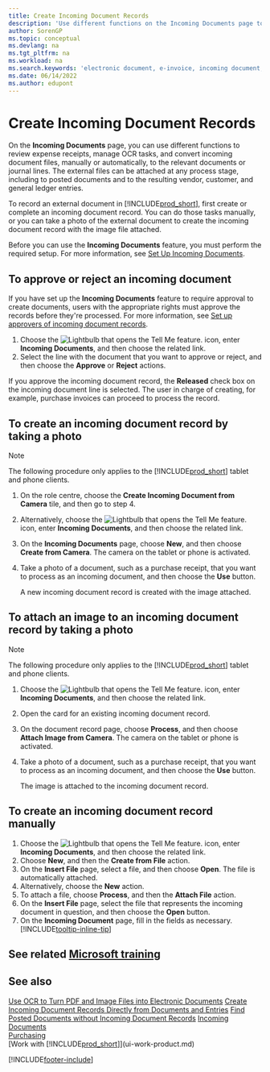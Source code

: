 ```yaml
---
title: Create Incoming Document Records
description: 'Use different functions on the Incoming Documents page to review expense receipts, manage OCR tasks, convert incoming document files and attach external files.'
author: SorenGP
ms.topic: conceptual
ms.devlang: na
ms.tgt_pltfrm: na
ms.workload: na
ms.search.keywords: 'electronic document, e-invoice, incoming document, OCR, ecommerce, document exchange, import invoice'
ms.date: 06/14/2022
ms.author: edupont
---
```

# <a name="create-incoming-document-records" />Create Incoming Document Records

On the **Incoming Documents** page, you can use different functions to review expense receipts, manage OCR tasks, and convert incoming document files, manually or automatically, to the relevant documents or journal lines. The external files can be attached at any process stage, including to posted documents and to the resulting vendor, customer, and general ledger entries.

To record an external document in [!INCLUDE[prod_short](includes/prod_short.md)], first create or complete an incoming document record. You can do those tasks manually, or you can take a photo of the external document to create the incoming document record with the image file attached.

Before you can use the **Incoming Documents** feature, you must perform the required setup. For more information, see [Set Up Incoming Documents](across-how-setup-income-documents.md).

## <a name="approve-or-reject-an-incoming-document" />To approve or reject an incoming document

If you have set up the **Incoming Documents** feature to require approval to create documents, users with the appropriate rights must approve the records before they're processed. For more information, see [Set up approvers of incoming document records](across-how-setup-income-documents.md#to-set-up-approvers-of-incoming-document-records).

1. Choose the ![Lightbulb that opens the Tell Me feature.](media/ui-search/search_small.png "Tell me what you want to do") icon, enter **Incoming Documents**, and then choose the related link.
2. Select the line with the document that you want to approve or reject, and then choose the **Approve** or **Reject** actions.

If you approve the incoming document record, the **Released** check box on the incoming document line is selected. The user in charge of creating, for example, purchase invoices can proceed to process the record.

## <a name="create-an-incoming-document-record-by-taking-a-photo" />To create an incoming document record by taking a photo

> [!NOTE]  
> The following procedure only applies to the [!INCLUDE[prod_short](includes/prod_short.md)] tablet and phone clients.

1. On the role centre, choose the **Create Incoming Document from Camera** tile, and then go to step 4.
2. Alternatively, choose the ![Lightbulb that opens the Tell Me feature.](media/ui-search/search_small.png "Tell me what you want to do") icon, enter **Incoming Documents**, and then choose the related link.
3. On the **Incoming Documents** page, choose **New**, and then choose **Create from Camera**. The camera on the tablet or phone is activated.
4. Take a photo of a document, such as a purchase receipt, that you want to process as an incoming document, and then choose the **Use** button.

    A new incoming document record is created with the image attached.

## <a name="attach-an-image-to-an-incoming-document-record-by-taking-a-photo" />To attach an image to an incoming document record by taking a photo

> [!NOTE]  
> The following procedure only applies to the [!INCLUDE[prod_short](includes/prod_short.md)] tablet and phone clients.

1. Choose the ![Lightbulb that opens the Tell Me feature.](media/ui-search/search_small.png "Tell me what you want to do") icon, enter **Incoming Documents**, and then choose the related link.
2. Open the card for an existing incoming document record.
3. On the document record page, choose **Process**, and then choose **Attach Image from Camera**. The camera on the tablet or phone is activated.
4. Take a photo of a document, such as a purchase receipt, that you want to process as an incoming document, and then choose the **Use** button.

    The image is attached to the incoming document record.

## <a name="create-an-incoming-document-record-manually" />To create an incoming document record manually

1. Choose the ![Lightbulb that opens the Tell Me feature.](media/ui-search/search_small.png "Tell me what you want to do") icon, enter **Incoming Documents**, and then choose the related link.
2. Choose **New**, and then the **Create from File** action.  
3. On the **Insert File** page, select a file, and then choose **Open**. The file is automatically attached.
4. Alternatively, choose the **New** action.
5. To attach a file, choose **Process**, and then the **Attach File** action.
6. On the **Insert File** page, select the file that represents the incoming document in question, and then choose the **Open** button.
7. On the **Incoming Document** page, fill in the fields as necessary. [!INCLUDE[tooltip-inline-tip](includes/tooltip-inline-tip_md.md)]

## <a name="see-related-microsoft-trainingtrainingmodulesincoming-documents-dynamics--business-central" />See related [Microsoft training](/training/modules/incoming-documents-dynamics-365-business-central/)

## <a name="see-also" />See also

[Use OCR to Turn PDF and Image Files into Electronic Documents](across-how-use-ocr-pdf-images-files.md)
[Create Incoming Document Records Directly from Documents and Entries](across-how-connect-disconnect-income-document-records.md)
[Find Posted Documents without Incoming Document Records](across-how-find-posted-documents-without-income-document-records.md)
[Incoming Documents](across-income-documents.md)  
[Purchasing](purchasing-manage-purchasing.md)  
[Work with [!INCLUDE[prod_short](includes/prod_short.md)]](ui-work-product.md)


[!INCLUDE[footer-include](includes/footer-banner.md)]
